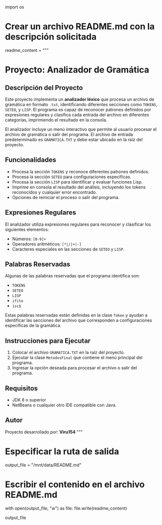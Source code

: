 import os

# Crear un archivo README.md con la descripción solicitada
readme_content = """
# Proyecto: Analizador de Gramática

## Descripción del Proyecto
Este proyecto implementa un **analizador léxico** que procesa un archivo de gramática en formato `.txt`, identificando diferentes secciones como `TOKENS`, `SETEO`, y `LISP`. El programa es capaz de reconocer patrones definidos por expresiones regulares y clasifica cada entrada del archivo en diferentes categorías, imprimiendo el resultado en la consola.

El analizador incluye un menú interactivo que permite al usuario procesar el archivo de gramática o salir del programa. El archivo de entrada predeterminado es `GRAMATICA.TXT` y debe estar ubicado en la raíz del proyecto.

## Funcionalidades
- Procesa la sección `TOKENS` y reconoce diferentes patrones definidos.
- Procesa la sección `SETEO` para configuraciones específicas.
- Procesa la sección `LISP` para identificar y evaluar funciones Lisp.
- Imprime en consola el resultado del análisis, incluyendo los tokens reconocidos y cualquier error encontrado.
- Opciones de reiniciar el proceso o salir del programa.

## Expresiones Regulares
El analizador utiliza expresiones regulares para reconocer y clasificar los siguientes elementos:

- Números: `[0-9]+`
- Operadores aritméticos: `[*|/|+|-]`
- Caracteres especiales en las secciones de `SETEO` y `LISP`.

## Palabras Reservadas
Algunas de las palabras reservadas que el programa identifica son:
- `TOKENS`
- `SETEO`
- `LISP`
- `ifito`
- `isc$`

Estas palabras reservadas están definidas en la clase `Token` y ayudan a identificar las secciones del archivo que corresponden a configuraciones específicas de la gramática.

## Instrucciones para Ejecutar
1. Colocar el archivo `GRAMATICA.TXT` en la raíz del proyecto.
2. Ejecutar la clase `MetodosFinal` que contiene el menú principal del programa.
3. Ingresar la opción deseada para procesar el archivo o salir del programa.

## Requisitos
- JDK 8 o superior
- NetBeans o cualquier otro IDE compatible con Java.

## Autor
Proyecto desarrollado por: **Viru154**
"""

# Especificar la ruta de salida
output_file = "/mnt/data/README.md"

# Escribir el contenido en el archivo README.md
with open(output_file, "w") as file:
    file.write(readme_content)

output_file
